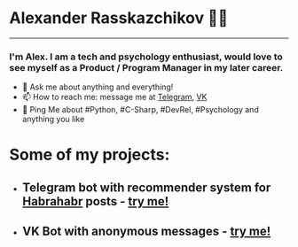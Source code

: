 # Alexander Rasskazchikov 👨‍💻

---

### I'm Alex. I am a tech and psychology enthusiast, would love to  see myself as a Product / Program Manager in my later career.

  





- 💬 Ask me about anything and everything!
- 📫 How to reach me: message me at [Telegram](https://t.me/a_rassk), [VK](https://vk.com/a_rassk) 
- 💬 Ping Me about #Python, #C-Sharp, #DevRel, #Psychology and anything you like

# Some of my projects:
- ## Telegram bot with recommender system for [Habrahabr](https://habr.com/en) posts - [try me!](https://t.me/habr_recommendations_bot)
- ## VK Bot with anonymous messages - [try me!](https://vk.me/fruvs_bot)
